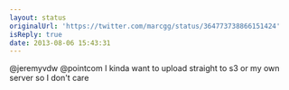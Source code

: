 ```yaml
---
layout: status
originalUrl: 'https://twitter.com/marcgg/status/364773738866151424'
isReply: true
date: 2013-08-06 15:43:31
---
```


@jeremyvdw @pointcom I kinda want to upload straight to s3 or my own server so I don't care
